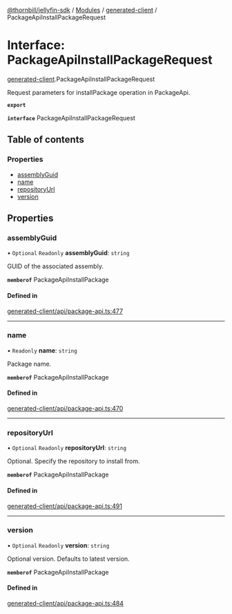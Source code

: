 [@thornbill/jellyfin-sdk](../README.md) / [Modules](../modules.md) / [generated-client](../modules/generated_client.md) / PackageApiInstallPackageRequest

# Interface: PackageApiInstallPackageRequest

[generated-client](../modules/generated_client.md).PackageApiInstallPackageRequest

Request parameters for installPackage operation in PackageApi.

**`export`**

**`interface`** PackageApiInstallPackageRequest

## Table of contents

### Properties

- [assemblyGuid](generated_client.PackageApiInstallPackageRequest.md#assemblyguid)
- [name](generated_client.PackageApiInstallPackageRequest.md#name)
- [repositoryUrl](generated_client.PackageApiInstallPackageRequest.md#repositoryurl)
- [version](generated_client.PackageApiInstallPackageRequest.md#version)

## Properties

### assemblyGuid

• `Optional` `Readonly` **assemblyGuid**: `string`

GUID of the associated assembly.

**`memberof`** PackageApiInstallPackage

#### Defined in

[generated-client/api/package-api.ts:477](https://github.com/thornbill/jellyfin-sdk-typescript/blob/03092f3/src/generated-client/api/package-api.ts#L477)

___

### name

• `Readonly` **name**: `string`

Package name.

**`memberof`** PackageApiInstallPackage

#### Defined in

[generated-client/api/package-api.ts:470](https://github.com/thornbill/jellyfin-sdk-typescript/blob/03092f3/src/generated-client/api/package-api.ts#L470)

___

### repositoryUrl

• `Optional` `Readonly` **repositoryUrl**: `string`

Optional. Specify the repository to install from.

**`memberof`** PackageApiInstallPackage

#### Defined in

[generated-client/api/package-api.ts:491](https://github.com/thornbill/jellyfin-sdk-typescript/blob/03092f3/src/generated-client/api/package-api.ts#L491)

___

### version

• `Optional` `Readonly` **version**: `string`

Optional version. Defaults to latest version.

**`memberof`** PackageApiInstallPackage

#### Defined in

[generated-client/api/package-api.ts:484](https://github.com/thornbill/jellyfin-sdk-typescript/blob/03092f3/src/generated-client/api/package-api.ts#L484)
